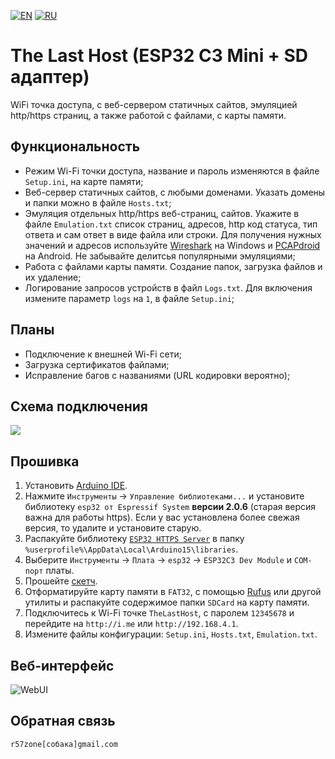 [![EN](https://user-images.githubusercontent.com/9499881/33184537-7be87e86-d096-11e7-89bb-f3286f752bc6.png)](https://github.com/r57zone/TheLastHostESP32/) 
[![RU](https://user-images.githubusercontent.com/9499881/27683795-5b0fbac6-5cd8-11e7-929c-057833e01fb1.png)](https://github.com/r57zone/TheLastHostESP32/blob/master/README.RU.md)

# The Last Host (ESP32 C3 Mini + SD адаптер)
WiFi точка доступа, с веб-сервером статичных сайтов, эмуляцией http/https страниц, а также работой с файлами, с карты памяти.

## Функциональность
* Режим Wi-Fi точки доступа, название и пароль изменяются в файле `Setup.ini`, на карте памяти;
* Веб-сервер статичных сайтов, с любыми доменами. Указать домены и папки можно в файле `Hosts.txt`;
* Эмуляция отдельных http/https веб-страниц, сайтов. Укажите в файле `Emulation.txt` список страниц, адресов, http код статуса, тип ответа и сам ответ в виде файла или строки. Для получения нужных значений и адресов используйте [Wireshark](https://www.wireshark.org/) на Windows и [PCAPdroid](https://github.com/emanuele-f/PCAPdroid) на Android. Не забывайте делитсья популярными эмуляциями;
* Работа с файлами карты памяти. Создание папок, загрузка файлов и их удаление;
* Логирование запросов устройств в файл `Logs.txt`. Для включения измените параметр `logs` на `1`, в файле `Setup.ini`;

## Планы
* Подключение к внешней Wi-Fi сети;
* Загрузка сертификатов файлами;
* Исправление багов с названиями (URL кодировки вероятно);

## Схема подключения
![](https://github.com/user-attachments/assets/8c268a58-0b21-450a-8693-86e3dcd92cc3)

## Прошивка
1. Установить [Arduino IDE](https://www.arduino.cc/en/software/).
2. Нажмите `Инструменты` → `Управление библиотеками...` и установите библиотеку `esp32 от Espressif System` **версии 2.0.6** (старая версия важна для работы https). Если у вас установлена более свежая версия, то удалите и установите старую.
3. Распакуйте библиотеку [`ESP32 HTTPS Server`](https://github.com/stooged/esp32_https_server) в папку `%userprofile%\AppData\Local\Arduino15\libraries`.
4. Выберите `Инструменты` → `Плата` → `esp32` → `ESP32C3 Dev Module` и `COM-порт` платы.
5. Прошейте [скетч](https://github.com/r57zone/TheLastHostESP32/archive/refs/heads/master.zip).
6. Отформатируйте карту памяти в `FAT32`, с помощью [Rufus](https://github.com/pbatard/rufus/releases/) или другой утилиты и распакуйте содержимое папки `SDCard` на карту памяти.
7. Подключитесь к Wi-Fi точке `TheLastHost`, с паролем `12345678` и перейдите на `http://i.me` или `http://192.168.4.1`.
8. Измените файлы конфигурации: `Setup.ini`, `Hosts.txt`, `Emulation.txt`.

## Веб-интерфейс
![WebUI](https://github.com/user-attachments/assets/29f5a7c1-a3f6-4d6f-bcdb-e06a9b94ddca)

## Обратная связь
`r57zone[собака]gmail.com`